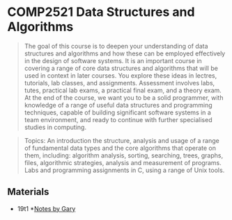 # COMP2521 Data Structures and Algorithms
> The goal of this course is to deepen your understanding of data structures and algorithms and how these can be employed effectively in the design of software systems. It is an important course in covering a range of core data structures and algorithms that will be used in context in later courses. You explore these ideas in lectres, tutorials, lab classes, and assignments. Assessment involves labs, tutes, practical lab exams, a practical final exam, and a theory exam. At the end of the course, we want you to be a solid programmer, with knowledge of a range of useful data structures and programming techniques, capable of building significant software systems in a team environment, and ready to continue with further specialised studies in computing.

> Topics: An introduction the structure, analysis and usage of a range of fundamental data types and the core algorithms that operate on them, including: algorithm analysis, sorting, searching, trees, graphs, files, algorithmic strategies, analysis and measurement of programs. Labs and programming assignments in C, using a range of Unix tools.
## Materials
* 19t1
    *[Notes by Gary](./Gary19T1)